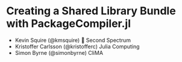 # Creating a Shared Library Bundle with PackageCompiler.jl

- Kevin Squire (@kmsquire) 👋            Second Spectrum
- Kristoffer Carlsson (@kristofferc)     Julia Computing
- Simon Byrne (@simonbyrne)              CliMA
